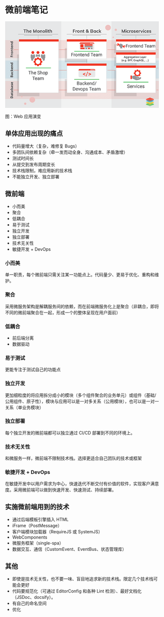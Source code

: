 # 微前端笔记

![](./what-is-micro-frontend.png)

图：Web 应用演变

## 单体应用出现的痛点

- 代码量增大（复杂，难修复 Bugs）
- 多团队间依赖复杂（牵一发而动全身、沟通成本、矛盾激增）
- 测试时间长
- 从提交到发布周期变长
- 技术栈限制，难应用新的技术栈
- 不能独立开发、独立部署

## 微前端

- 小而美
- 聚合
- 低耦合
- 易于测试
- 独立开发
- 独立部署
- 技术无关性
- 敏捷开发 + DevOps

### 小而美

单一职责，每个微前端只需关注某一功能点上。代码量少、更易于优化、重构和维护。

### 聚合

采用微服务架构是解耦服务间的依赖，而在前端微服务化上是聚合（非耦合，即将不同的微前端聚合在一起，形成一个的整体呈现在用户面前）

### 低耦合

- 前后端分离
- 数据驱动

### 易于测试

更能专注于测试自己的功能点

### 独立开发

更加细粒度的将应用拆分成小的模块（多个组件聚合的业务单元）或组件（基础/公用组件、原子性），模块与应用可以是一对多关系（公用模块），也可以是一对一关系（单业务模块）

### 独立部署

每个独立开发的微前端都可以独立通过 CI/CD 部署到不同的环境上。

### 技术无关性

和微服务一样，微前端不限制技术栈。选择更适合自己团队的技术或框架

###  敏捷开发 + DevOps

在敏捷开发中以用户需求为中心，快速迭代不断交付有价值的软件，实现客户满意度。采用微前端可以做到快速开发、快速测试、持续部署。

## 实施微前端用到的技术

- 通过后端模板引擎插入 HTML
- iFrame（PostMessage）
- 客户端模块加载器（RequireJS 或 SystemJS）
- WebComponents
- 微服务框架（single-spa）
- 数据交互、通信（CustomEvent、EventBus、状态管理库）

## 其他
- 即使是技术无关性，也不要一味、盲目地追求新的技术栈。限定几个技术栈可能会更好
- 代码要规范化（可通过 EditorConfig 和各种 Lint 检测）、最好文档化（JSDoc、docsify）。
- 有自己的命名空间
- 优化